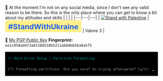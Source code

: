 🌠 At the moment I'm not on any social media, since I don't see any valid reason to be there. So this is the only place where you can get to know a bit about my attitudes and skills
|   |   |   |
|---|---|---|
| [![Stand with Palestine](https://img.shields.io/badge/🇵🇸%20%20Stand%20With%20Palestine-007A3D?style=plastic&logo=liberapay&logoColor=white&labelColor=007A3D)](https://www.islamic-relief.org.uk/giving/appeals/palestine/) | [![Stand With Ukraine](https://raw.githubusercontent.com/vshymanskyy/StandWithUkraine/main/badges/StandWithUkraine.svg)](https://stand-with-ukraine.pp.ua) | Valore 3 |


🔑 [My PGP Public Key](./publickey.filobers@pm.me.asc)
**Fingerprint:** `ee1c058ad473a65188510b5211ab84bb56a0a5f5`

![Nocry](./nocry.png)

